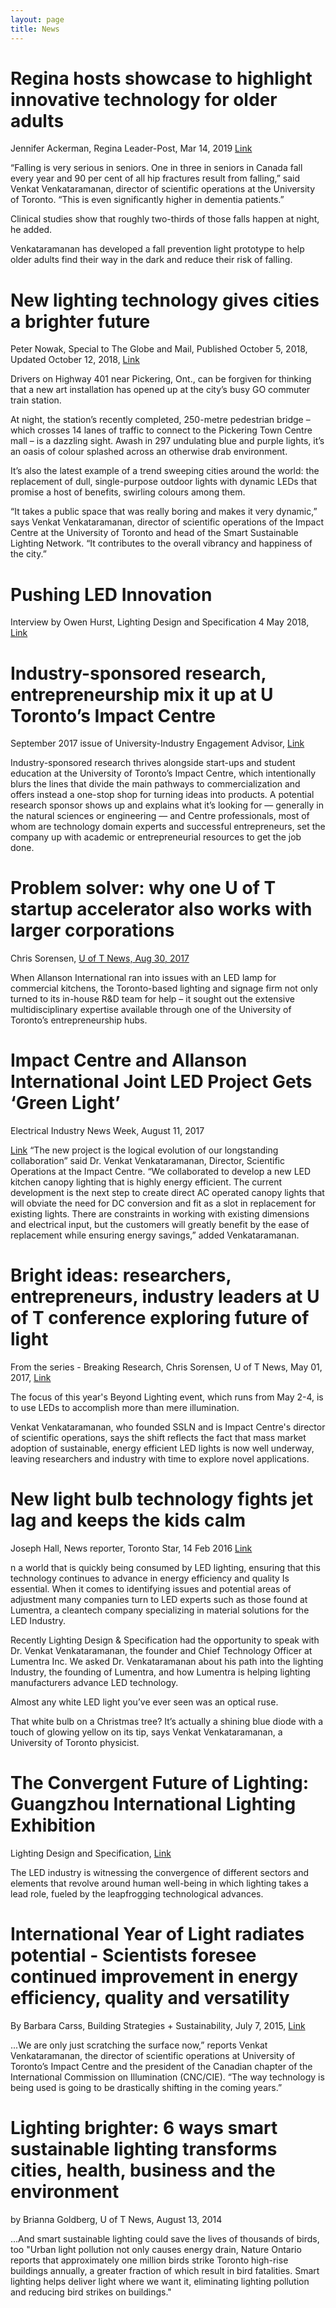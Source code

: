 ```yaml
---
layout: page
title: News
---
```


# Regina hosts showcase to highlight innovative technology for older adults 
Jennifer Ackerman,  Regina Leader-Post, Mar 14, 2019 [Link](https://leaderpost.com/news/local-news/regina-hosts-showcase-to-highlight-innovative-technology-for-older-adults)

“Falling is very serious in seniors. One in three in seniors in Canada fall every year and 90 per cent of all hip fractures result from falling,” said Venkat Venkataramanan, director of scientific operations at the University of Toronto. “This is even significantly higher in dementia patients.”

Clinical studies show that roughly two-thirds of those falls happen at night, he added.

Venkataramanan has developed a fall prevention light prototype to help older adults find their way in the dark and reduce their risk of falling.


# New lighting technology gives cities a brighter future
Peter Nowak, Special to The Globe and Mail, Published October 5, 2018, Updated October 12, 2018, [Link](https://www.theglobeandmail.com/business/article-new-lighting-technology-gives-cities-a-brighter-future/)

Drivers on Highway 401 near Pickering, Ont., can be forgiven for thinking that a new art installation has opened up at the city’s busy GO commuter train station.

At night, the station’s recently completed, 250-metre pedestrian bridge – which crosses 14 lanes of traffic to connect to the Pickering Town Centre mall – is a dazzling sight. Awash in 297 undulating blue and purple lights, it’s an oasis of colour splashed across an otherwise drab environment.

It’s also the latest example of a trend sweeping cities around the world: the replacement of dull, single-purpose outdoor lights with dynamic LEDs that promise a host of benefits, swirling colours among them.

“It takes a public space that was really boring and makes it very dynamic,” says Venkat Venkataramanan, director of scientific operations of the Impact Centre at the University of Toronto and head of the Smart Sustainable Lighting Network. “It contributes to the overall vibrancy and happiness of the city.”


# Pushing LED Innovation 
Interview by Owen Hurst, Lighting Design and Specification
4 May 2018, [Link](http://www.lightingdesignandspecification.ca/peers-profiles/2273-lumentra-pushing-led-innovation)

# Industry-sponsored research, entrepreneurship mix it up at U Toronto’s Impact Centre
September 2017 issue of University-Industry Engagement Advisor, [Link](https://techtransfercentral.com/reprints/isrm/917-u-torontos-impact-centre/)

Industry-sponsored research thrives alongside start-ups and student education at the University of Toronto’s Impact Centre, which intentionally blurs the lines that divide the main pathways to commercialization and offers instead a one-stop shop for turning ideas into products. A potential research sponsor shows up and explains what it’s looking for — generally in the natural sciences or engineering — and Centre professionals, most of whom are technology domain experts and successful entrepreneurs, set the company up with academic or entrepreneurial resources to get the job done.


# Problem solver: why one U of T startup accelerator also works with larger corporations

Chris Sorensen, [U of T News, Aug 30, 2017](https://www.utoronto.ca/news/problem-solver-why-one-u-t-startup-accelerator-also-works-larger-corporations)

When Allanson International ran into issues with an LED lamp for commercial kitchens, the Toronto-based lighting and signage firm not only turned to its in-house R&D team for help – it sought out the extensive multidisciplinary expertise available through one of the University of Toronto’s entrepreneurship hubs.


# Impact Centre and Allanson International Joint LED Project Gets ‘Green Light’
Electrical Industry News Week, August 11, 2017

[Link](https://www.electricalindustry.ca/changing-scenes/3334-impact-centre-and-allanson-international-joint-led-project-gets-green-light)
“The new project is the logical evolution of our longstanding collaboration” said Dr. Venkat Venkataramanan, Director, Scientific Operations at the Impact Centre.  “We collaborated to develop a new LED kitchen canopy lighting that is highly energy efficient. The current development is the next step to create direct AC operated canopy lights that will obviate the need for DC conversion and fit as a slot in replacement for existing lights.  There are constraints in working with existing dimensions and electrical input, but the customers will greatly benefit by the ease of replacement while ensuring energy savings,” added Venkataramanan.


# Bright ideas: researchers, entrepreneurs, industry leaders at U of T conference exploring future of light
From the series - Breaking Research, Chris Sorensen, U of T News, May 01, 2017, [Link](https://www.utoronto.ca/news/bright-ideas-researchers-entrepreneurs-industry-leaders-u-t-conference-exploring-future-light)

The focus of this year's Beyond Lighting event, which runs from May 2-4, is to use LEDs to accomplish more than mere illumination.

Venkat Venkataramanan, who founded SSLN and is Impact Centre's director of scientific operations, says the shift reflects the fact that mass market adoption of sustainable, energy efficient LED lights is now well underway, leaving researchers and industry with time to explore novel applications.


# New light bulb technology fights jet lag and keeps the kids calm
Joseph Hall, News reporter, Toronto Star, 14 Feb 2016 [Link](https://www.thestar.com/news/world/2016/02/14/new-light-bulb-technology-fights-jet-lag-and-keeps-the-kids-calm.html)

n a world that is quickly being consumed by LED lighting, ensuring that this technology continues to advance in energy efficiency and quality Is essential. When it comes to identifying issues and potential areas of adjustment many companies turn to LED experts such as those found at Lumentra, a cleantech company specializing in material solutions for the LED Industry.

Recently Lighting Design & Specification had the opportunity to speak with Dr. Venkat Venkataramanan, the founder and Chief Technology Officer at Lumentra Inc. We asked Dr. Venkataramanan about his path into the lighting Industry, the founding of Lumentra, and how Lumentra is helping lighting manufacturers advance LED technology.

Almost any white LED light you’ve ever seen was an optical ruse.

That white bulb on a Christmas tree? It’s actually a shining blue diode with a touch of glowing yellow on its tip, says Venkat Venkataramanan, a University of Toronto physicist.

# The Convergent Future of Lighting: Guangzhou International Lighting Exhibition
Lighting Design and Specification, [Link](http://www.lightingdesignandspecification.ca/design/1863-the-convergent-future-of-lighting-guangzhou-international-lighting-exhibition)

The LED industry is witnessing the convergence of different sectors and elements that revolve around human well-being in which lighting takes a lead role, fueled by the leapfrogging technological advances. 

# International Year of Light radiates potential - Scientists foresee continued improvement in energy efficiency, quality and versatility

By Barbara Carss, Building Strategies + Sustainability, July 7, 2015, [Link](https://www.reminetwork.com/articles/international-year-of-light-radiates-potential/)

...We are only just scratching the surface now,” reports Venkat Venkataramanan, the director of scientific operations at University of Toronto’s Impact Centre and the president of the Canadian chapter of the International Commission on Illumination (CNC/CIE). “The way technology is being used is going to be drastically shifting in the coming years.”


# Lighting brighter: 6 ways smart sustainable lighting transforms cities, health, business and the environment
 by Brianna Goldberg, U of T News, August 13, 2014

...And smart sustainable lighting could save the lives of thousands of birds, too
"Urban light pollution not only causes energy drain, Nature Ontario reports that approximately one million birds strike Toronto high-rise buildings annually, a greater fraction of which result in bird fatalities. Smart lighting helps deliver light where we want it, eliminating lighting pollution and reducing bird strikes on buildings."